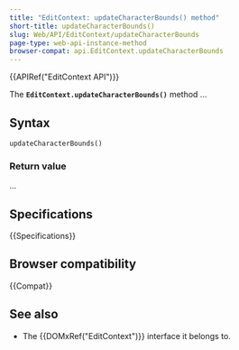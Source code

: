 ```yaml
---
title: "EditContext: updateCharacterBounds() method"
short-title: updateCharacterBounds()
slug: Web/API/EditContext/updateCharacterBounds
page-type: web-api-instance-method
browser-compat: api.EditContext.updateCharacterBounds
---
```


{{APIRef("EditContext API")}}

The **`EditContext.updateCharacterBounds()`** method ...

## Syntax

```js-nolint
updateCharacterBounds()
```

### Return value

...

## Specifications

{{Specifications}}

## Browser compatibility

{{Compat}}

## See also

- The {{DOMxRef("EditContext")}} interface it belongs to.
